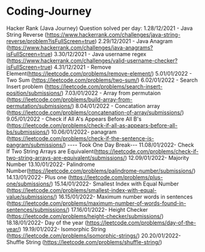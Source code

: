 # Coding-Journey
Hacker Rank (Java Journey)
  Question solved per day:
    1.28/12/2021 - Java String Reverse (https://www.hackerrank.com/challenges/java-string-reverse/problem?isFullScreen=true)
    2.29/12/2021 - Java Anagram (https://www.hackerrank.com/challenges/java-anagrams?isFullScreen=true)
    3.30/12/2021 - Java username regex (https://www.hackerrank.com/challenges/valid-username-checker?isFullScreen=true)
    4.31/12/2021 - Remove Element(https://leetcode.com/problems/remove-element/)
    5.01/01/2022 - Two Sum (https://leetcode.com/problems/two-sum/)
    6.02/01/2022 - Search Insert problem (https://leetcode.com/problems/search-insert-position/submissions/)
    7.03/01/2022 - Array from permutaion (https://leetcode.com/problems/build-array-from-permutation/submissions/)
    8.04/01/2022 - Concatation array (https://leetcode.com/problems/concatenation-of-array/submissions/)
    9.05/01/2022 - Check if All A's Appears Before All B's (https://leetcode.com/problems/check-if-all-as-appears-before-all-bs/submissions/)
    10.06/01/2022- panagram (https://leetcode.com/problems/check-if-the-sentence-is-pangram/submissions/)
    ---- Took One Day Break---
    11.08/01/2022- Check If Two String Arrays are Equivalent(https://leetcode.com/problems/check-if-two-string-arrays-are-equivalent/submissions/)
    12.09/01/2022- Majority Number
    13.10/01/2022- Palindrome Number(https://leetcode.com/problems/palindrome-number/submissions/)
    14.13/01/2022- Plus one (https://leetcode.com/problems/plus-one/submissions/)
    15.14/01/2022- Smallest Index with Equal Number (https://leetcode.com/problems/smallest-index-with-equal-value/submissions/)
    16.15/01/2022- Maximum number words in sentences (https://leetcode.com/problems/maximum-number-of-words-found-in-sentences/submissions/)
    17.16/01/2022- Height Checker (https://leetcode.com/problems/height-checker/submissions/)
    18.18/01/2022- Day of the year (https://leetcode.com/problems/day-of-the-year/)
    19.19/01/2022- Isomorphic String (https://leetcode.com/problems/isomorphic-strings/)
    20.20/01/2022- Shuffle String (https://leetcode.com/problems/shuffle-string/)
